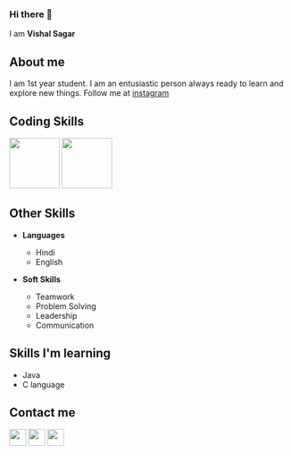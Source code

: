 ### Hi there 👋
I am **Vishal Sagar**
## About me
I am 1st year student. I am an entusiastic person always ready to learn and explore new things. 
Follow me at [instagram](https://www.instagram.com/vishalsagar_1437/)
## Coding Skills
<p>
  <img src = "https://cdn.app.compendium.com/uploads/user/e7c690e8-6ff9-102a-ac6d-e4aebca50425/ee090372-8a63-44d7-b163-306184b9d293/File/cde43891991f76a5e7df17ac6d373aff/mysql_logo_png_transparent.png" height="90px"/>
  <img src = "https://th.bing.com/th/id/OIP.aZjgfHcHkusg4or_WQLswAHaHa?pid=ImgDet&rs=1" height="90px"/>
  
  </p>
  
  ## Other Skills
  
  - **Languages**
     - Hindi
     - English
  
  - **Soft Skills**
     - Teamwork
     - Problem Solving
     - Leadership
     - Communication

   ## Skills I'm learning
   - Java 
   - C language
## Contact me

[<img src ="https://res.cloudinary.com/practicaldev/image/fetch/s--5wwVBeRi--/c_imagga_scale,f_auto,fl_progressive,h_500,q_auto,w_1000/https://dev-to-uploads.s3.amazonaws.com/i/f3mn2sw6is59zrxhzj51.png" height="30px"/>](https://github.com/VishalSagar1437/VishalSagar1437) [<img src ="https://www.ingenuitydigital.com/wp-content/uploads/2017/05/LinkedIn.png" height="30px"/>](https://www.linkedin.com/feed/?trk=guest_homepage-basic_nav-header-signin) [<img src="https://th.bing.com/th/id/R.1e1fe7050fc9d37f3091fa0f40c7fb13?rik=%2bnNxMnyBnDt7Pg&riu=http%3a%2f%2fwilltorock.com%2fwp-content%2fuploads%2f2020%2f02%2fInstagram-Logo.png&ehk=Z8ByAIuOScXjUE1f6M3hvUIiItUAyqJasbgeEBtXi9E%3d&risl=&pid=ImgRaw&r=0" height="30px"/>](https://www.instagram.com/vishalsagar_1437/)


     
     
 
     
  
  
